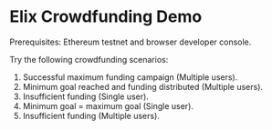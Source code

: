 # Elix Crowdfunding Demo
Prerequisites: Ethereum testnet and browser developer console.

Try the following crowdfunding scenarios:

1. Successful maximum funding campaign (Multiple users).
2. Minimum goal reached and funding distributed (Multiple users).
3. Insufficient funding (Single user).
4. Minimum goal = maximum goal (Single user).
5. Insufficient funding (Multiple users).